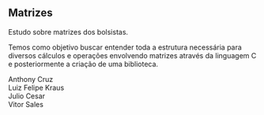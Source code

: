 ## Matrizes
Estudo sobre matrizes dos bolsistas.<br>

Temos como objetivo buscar entender toda a estrutura necessária para diversos cálculos e operações envolvendo matrizes através da linguagem C e posteriormente a criação de uma biblioteca.<br>

Anthony Cruz<br>
Luiz Felipe Kraus<br>
Julio Cesar<br>
Vitor Sales<br>
